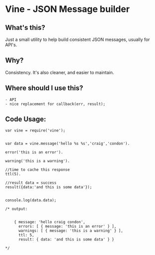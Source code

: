 Vine -  JSON Message builder           
============================

What's this?
------------

Just a small utility to help build consistent JSON messages, usually for API's.

Why?
----

Consistency. It's also cleaner, and easier to maintain. 


Where should I use this?
------------------------

	- API
	- nice replacement for callback(err, result);

Code Usage:
-----------


	var vine = require('vine');
	
	
	var data = vine.message('hello %s %s','craig','condon').
	
	error('this is an error').
	
	warning('this is a warning').
	
	//time to cache this response
	ttl(5).
	
	//result data = success
	result({data:'and this is some data'});
	
	
	console.log(data.data); 
	
	/* output:
	
	
		{ message: 'hello craig condon',
		  errors: [ { message: 'this is an error' } ],
		  warnings: [ { message: 'this is a warning' } ],
		  ttl: 5,
		  result: { data: 'and this is some data' } }
		
	*/
	